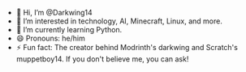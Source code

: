 - 👋 Hi, I’m @Darkwing14
- 👀 I’m interested in technology, AI, Minecraft, Linux, and more.
- 🌱 I’m currently learning Python.
- 😄 Pronouns: he/him
- ⚡ Fun fact: The creator behind Modrinth's darkwing and Scratch's muppetboy14. If you don't believe me, you can ask!
